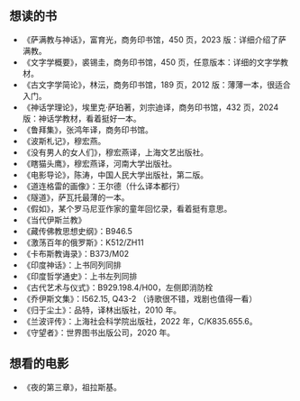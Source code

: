 ## 想读的书
- 《萨满教与神话》，富育光，商务印书馆，450 页，2023 版：详细介绍了萨满教。
- 《文字学概要》，裘锡圭，商务印书馆，450 页，任意版本：详细的文字学教材。
- 《古文字学简论》，林沄，商务印书馆，189 页，2012 版：薄薄一本，很适合入门。
- 《神话学理论》，埃里克·萨珀著，刘宗迪译，商务印书馆，432 页，2024 版：神话学教材，看着挺好一本。
- 《鲁拜集》，张鸿年译，商务印书馆。
- 《波斯札记》，穆宏燕。
- 《没有男人的女人们》，穆宏燕译，上海文艺出版社。
- 《瞎猫头鹰》，穆宏燕译，河南大学出版社。
- 《电影导论》，陈涛，中国人民大学出版社，第二版。
- 《道连格雷的画像》：王尔德（什么译本都行）
- 《隧道》，萨瓦托最薄的一本。
- 《假如》，某个罗马尼亚作家的童年回忆录，看着挺有意思。
- 《当代伊斯兰教》
- 《藏传佛教思想史纲》：B946.5
- 《激荡百年的俄罗斯》：K512/ZH11
- 《卡布斯教诲录》：B373/M02
- 《印度神话》：上书同列同排
- 《印度哲学通史》：上书左列同排
- 《古代艺术与仪式》：B929.198.4/H00，左侧即消防栓
- 《乔伊斯文集》：I562.15, Q43-2 （诗歌很不错，戏剧也值得一看）
- 《归于尘土》：品特，译林出版社，2010 年。
- 《兰波评传》：上海社会科学院出版社，2022 年，C/K835.655.6。
- 《守望者》：世界图书出版公司，2020 年。



## 想看的电影
- 《夜的第三章》，祖拉斯基。
